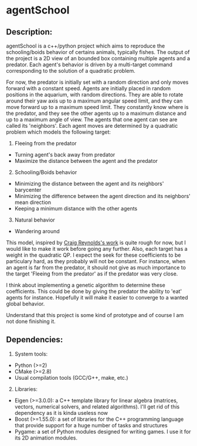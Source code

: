 agentSchool
========

Description:
-------------

agentSchool is a c++/python project which aims to reproduce the schooling/boids behavior of certains animals, typically fishes. The output of the project is a 2D view of an bounded box containing multiple agents and a predator. Each agent's behavior is driven by a multi-target command corresponding to the solution of a quadratic problem.

For now, the predator is initially set with a random direction and only moves forward with a constant speed.
Agents are initially placed in random positions in the aquarium, with random directions. They are able to rotate around their yaw axis up to a maximum angular speed limit, and they can move forward up to a maximum speed limit. They constantly know where is the predator, and they see the other agents up to a maximum distance and up to a maximum angle of view. The agents that one agent can see are called its 'neighbors'. 
Each agent moves are determined by a quadratic problem which models the following target:

1. Fleeing from the predator 
  * Turning agent's back away from predator
  * Maximize the distance between the agent and the predator

2. Schooling/Boids behavior
  * Minimizing the distance between the agent and its neighbors' barycenter
  * Minimizing the difference between the agent direction and its neighbors' mean direction
  * Keeping a minimum distance with the other agents

3. Natural behavior
  *  Wandering around

This model, inspired by [Craig Reynolds's work](http://www.red3d.com/cwr/boids/) is quite rough for now, but I would like to make it work before going any further. Also, each target has a weight in the quadratic QP. I expect the seek for these coefficients to be particulary hard, as they probably will not be constant. For instance, when an agent is far from the predator, it should not give as much importance to the target 'Fleeing from the predator' as if the predator was very close.

I think about implementing a genetic algorithm to determine these coefficients. This could be done by giving the predator the ability to 'eat' agents for instance. Hopefully it will make it easier to converge to a wanted global behavior.

Understand that this project is some kind of prototype and of course I am not done finishing it.

Dependencies:
-------------
1. System tools:
  * Python (>=2)
  * CMake (>=2.8)
  * Usual compilation tools (GCC/G++, make, etc.)
2. Libraries:
  * Eigen (>=3.0.0): a C++ template library for linear algebra (matrices, vectors, numerical solvers, and related algorithms). I'll get rid of this dependency as it is kinda useless now
  * Boost (>=1.55.0): a set of libraries for the C++ programming language that provide support for a huge number of tasks and structures
  * Pygame: a set of Python modules designed for writing games. I use it for its 2D animation modules.



